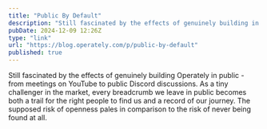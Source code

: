 ```yaml
---
title: "Public By Default"
description: "Still fascinated by the effects of genuinely building in public."
pubDate: 2024-12-09 12:26Z
type: "link"
url: "https://blog.operately.com/p/public-by-default"
published: true
---
```


Still fascinated by the effects of genuinely building Operately in public - from meetings on YouTube to public Discord discussions. As a tiny challenger in the market, every breadcrumb we leave in public becomes both a trail for the right people to find us and a record of our journey. The supposed risk of openness pales in comparison to the risk of never being found at all.
